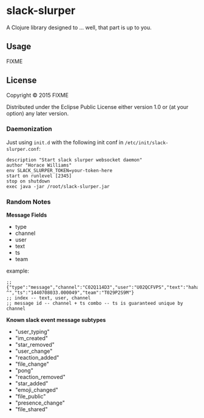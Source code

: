 # slack-slurper

A Clojure library designed to ... well, that part is up to you.

## Usage

FIXME

## License

Copyright © 2015 FIXME

Distributed under the Eclipse Public License either version 1.0 or (at
your option) any later version.


### Daemonization

Just using `init.d` with the following init conf in
`/etc/init/slack-slurper.conf`:

```
description "Start slack slurper websocket daemon"
author "Horace Williams"
env SLACK_SLURPER_TOKEN=your-token-here
start on runlevel [2345]
stop on shutdown
exec java -jar /root/slack-slurper.jar
```

### Random Notes

__Message Fields__

* type
* channel
* user
* text
* ts
* team

example:

```
;; {"type":"message","channel":"C02Q114D3","user":"U02QCFVPS","text":"haha ^","ts":"1440708033.000049","team":"T029P2S9M"}
;; index -- text, user, channel
;; message id -- channel + ts combo -- ts is guaranteed unique by channel
```

__Known slack event message subtypes__

* "user_typing"
* "im_created"
* "star_removed"
* "user_change"
* "reaction_added"
* "file_change"
* "pong"
* "reaction_removed"
* "star_added"
* "emoji_changed"
* "file_public"
* "presence_change"
* "file_shared"
